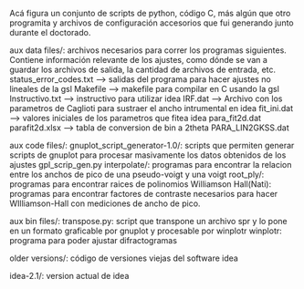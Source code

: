 Acá figura un conjunto de scripts de python, código C, más algún que otro programita y archivos de configuración accesorios que fui generando junto durante el doctorado.

aux data files/: archivos necesarios para correr los programas siguientes. Contiene información relevante de los ajustes, como dónde se van a guardar los archivos de salida, la cantidad de archivos de entrada, etc.
status_error_codes.txt --> salidas del programa para hacer ajustes no lineales de la gsl
Makefile --> makefile para compilar en C usando la gsl
Instructivo.txt --> instructivo para utilizar idea
IRF.dat --> Archivo con los parametros de Caglioti para sustraer el ancho intrumental en idea
fit_ini.dat --> valores iniciales de los parametros que fitea idea
para_fit2d.dat
parafit2d.xlsx --> tabla de conversion de bin a 2theta
PARA_LIN2GKSS.dat

aux code files/:
gnuplot_script_generator-1.0/: scripts que permiten generar scripts de gnuplot para procesar masivamente los datos obtenidos de los ajustes
    gpl_scrip_gen.py
interpolate/:
    programas para encontrar la relacion entre los anchos de pico de una pseudo-voigt y una voigt
root_ply/: 
    programas para encontrar raices de polinomios
Williamson Hall(Nati):
    programas para encontrar factores de contraste necesarios para hacer WIlliamson-Hall con mediciones de ancho de pico.

aux bin files/:
    transpose.py: script que transpone un archivo spr y lo pone en un formato graficable por gnuplot y procesable por winplotr
    winplotr: programa para poder ajustar difractogramas

older versions/:
    código de versiones viejas del software idea

idea-2.1/:
    version actual de idea



